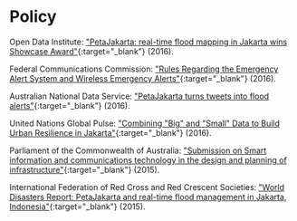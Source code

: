 # Policy

Open Data Institute: ["PetaJakarta: real-time flood mapping in Jakarta wins Showcase Award"](https://theodi.org/news/odi-showcase-2016-peta-jakarta){:target="_blank"} (2016).

Federal Communications Commission: ["Rules Regarding the Emergency Alert System and Wireless Emergency Alerts"](https://www.federalregister.gov/d/2016-05275/p-124){:target="_blank"} (2016).

Australian National Data Service: ["PetaJakarta turns tweets into flood alerts"](http://doi.org/10.4225/14/588ed360036eb){:target="_blank"} (2016).

United Nations Global Pulse: ["Combining "Big" and "Small" Data to Build Urban Resilience in Jakarta"](http://www.unglobalpulse.org/urban-resilience-petajakarta){:target="_blank"} (2016).

Parliament of the Commonwealth of Australia: ["Submission on Smart information and communications technology in the design and planning of infrastructure"](http://parlinfo.aph.gov.au/parlInfo/search/display/display.w3p;query=Id%3A%22committees%2Fcommrep%2F05248a32-373e-4e7a-b3e9-01930a730441%2F0004%22){:target="_blank"} (2015).

International Federation of Red Cross and Red Crescent Societies: ["World Disasters Report: PetaJakarta and real-time flood management in Jakarta, Indonesia"](http://ifrc-media.org/interactive/world-disasters-report-2015/){:target="_blank"} (2015).
